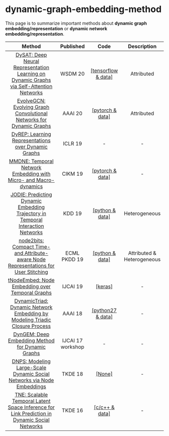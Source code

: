 # dynamic-graph-embedding-method
This page is to summarize important methods about **dynamic graph embedding/representation** or **dynamic network embedding/representation**.

| Method                                                                                                                                     | Published         | Code                                                                                   | Description |
|:------------------------------------------------------------------------------------------------------------------------------------------:|:-----------------:|:--------------------------------------------------------------------------------------:|:-----------:|
| [DySAT: Deep Neural Representation Learning on Dynamic Graphs via Self-Attention Networks](http://asankar3.web.engr.illinois.edu/files/DySAT-WSDM2020.pdf)                              | WSDM 20           | [[tensorflow & data]](https://github.com/aravindsankar28/DySAT)                            | Attributed          |
| [EvolveGCN: Evolving Graph Convolutional Networks for Dynamic Graphs](https://arxiv.org/abs/1902.10191)                              | AAAI 20           | [[pytorch & data]](https://github.com/IBM/EvolveGCN)                            | Attributed          |
| [DyREP: Learning Representations over Dynamic Graphs](https://openreview.net/forum?id=HyePrhR5KX)                                     | ICLR 19           | \-                            | \-          |
| [MMDNE: Temporal Network Embedding with Micro- and Macro-dynamics](https://arxiv.org/pdf/1909.04246.pdf) | CIKM 19           | [[pytorch & data]](https://github.com/rootlu/MMDNE) | \-          |
| [JODIE: Predicting Dynamic Embedding Trajectory in Temporal Interaction Networks](https://www-cs.stanford.edu/~srijan/pubs/jodie-kdd2019.pdf) | KDD 19           | [[python & data]](https://github.com/srijankr/jodie/) | Heterogeneous|
| [node2bits: Compact Time- and Attribute-aware Node Representations for User Stitching](http://web.eecs.umich.edu/~dkoutra/papers/19-PKDD-Node2bits.pdf) | ECML PKDD 19           | [[python & data]](https://github.com/GemsLab/node2bits) | Attributed & Heterogeneous          |
| [tNodeEmbed: Node Embedding over Temporal Graphs](https://www.ijcai.org/proceedings/2019/0640.pdf)                                  | IJCAI 19          | [[keras]](https://github.com/urielsinger/tNodeEmbed)                            | \-          |
| [DynamicTriad: Dynamic Network Embedding by Modeling Triadic Closure Process](http://yangy.org/works/dynamictriad/dynamic_triad.pdf)              | AAAI 18           | [[python27 & data]](https://github.com/luckiezhou/DynamicTriad)                 | \-          |
| [DynGEM: Deep Embedding Method for Dynamic Graphs](https://arxiv.org/abs/1805.11273)                                                 | IJCAI 17 workshop | \-         | \-          |
| [DNPS: Modeling Large-Scale Dynamic Social Networks via Node Embeddings](https://sci-hub.tw/https://ieeexplore.ieee.org/document/8476241/)| TKDE 18           | [[None]](-) | \-          |
| [TNE: Scalable Temporal Latent Space Inference for Link Prediction in Dynamic Social Networks](https://arxiv.org/pdf/1411.3675.pdf) | TKDE 16           | [[c/c++ & data]](https://github.com/linhongseba/Temporal-Network-Embedding) | \-          |
